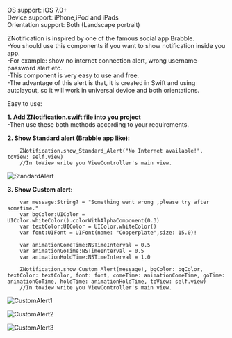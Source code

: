 OS support: iOS 7.0+<br>
Device support: iPhone,iPod and iPads<br>
Orientation support: Both (Landscape portrait)


ZNotification is inspired by one of the famous social app Brabble.<br>
-You should use this components if you want to show notification inside you app.<br>
-For example: show no internet connection alert, wrong username-password alert etc.<br>
-This component is very easy to use and free.<br>
-The advantage of this alert is that, it is created in Swift and using autolayout, so it will work in universal device and both orientations.<br>


Easy to use:

<b>1. Add ZNotification.swift file into you project</b><br>
-Then use these both methods according to your requirements.

<b>2. Show Standard alert (Brabble app like):</b>

		ZNotification.show_Standard_Alert("No Internet available!", toView: self.view)
		//In toView write you ViewController's main view.
		
![StandardAlert](https://www.dropbox.com/s/159ek0btnot0hgq/iOS%20Simulator%20Screen%20Shot%2022-Jun-2015%202.11.16%20pm.png?dl=0)
		
		
<b>3. Show Custom alert:</b>

		var message:String? = "Something went wrong ,please try after sometime."
		var bgColor:UIColor = UIColor.whiteColor().colorWithAlphaComponent(0.3)
		var textColor:UIColor = UIColor.whiteColor()
		var font:UIFont = UIFont(name: "Copperplate",size: 15.0)!
		
		var animationComeTime:NSTimeInterval = 0.5
		var animationGoTime:NSTimeInterval = 0.5
		var animationHoldTime:NSTimeInterval = 1.0
		
		ZNotification.show_Custom_Alert(message!, bgColor: bgColor, textColor: textColor, font: font, comeTime:	animationComeTime, goTime: animationGoTime, holdTime: animationHoldTime, toView: self.view)
		//In toView write you ViewController's main view.
		
![CustomAlert1](https://www.dropbox.com/s/ss5fmdyz2jyrsl8/iOS%20Simulator%20Screen%20Shot%2022-Jun-2015%202.11.18%20pm.png?dl=0)

![CustomAlert2](https://www.dropbox.com/s/mshqwcdwe547mhq/iOS%20Simulator%20Screen%20Shot%2022-Jun-2015%202.18.15%20pm.png?dl=0)

![CustomAlert3](https://www.dropbox.com/s/fcpvxb8h5cdtmjf/iOS%20Simulator%20Screen%20Shot%2022-Jun-2015%202.20.13%20pm.png?dl=0)
